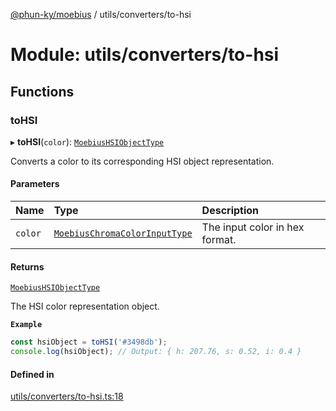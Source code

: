 [@phun-ky/moebius](../README.md) / utils/converters/to-hsi

# Module: utils/converters/to-hsi

## Functions

### toHSI

▸ **toHSI**(`color`): [`MoebiusHSIObjectType`](types.md#moebiushsiobjecttype)

Converts a color to its corresponding HSI object representation.

#### Parameters

| Name | Type | Description |
| :------ | :------ | :------ |
| `color` | [`MoebiusChromaColorInputType`](types.md#moebiuschromacolorinputtype) | The input color in hex format. |

#### Returns

[`MoebiusHSIObjectType`](types.md#moebiushsiobjecttype)

The HSI color representation object.

**`Example`**

```ts
const hsiObject = toHSI('#3498db');
console.log(hsiObject); // Output: { h: 207.76, s: 0.52, i: 0.4 }
```

#### Defined in

[utils/converters/to-hsi.ts:18](https://github.com/phun-ky/moebius/blob/main/src/utils/converters/to-hsi.ts#L18)
